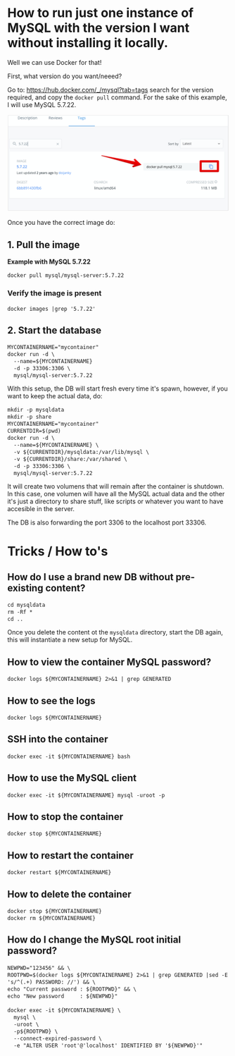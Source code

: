 # How to run just one instance of MySQL with the version I want without installing it locally.

Well we can use Docker for that!

First, what version do you want/neeed?

Go to: https://hub.docker.com/_/mysql?tab=tags search for the version required, and copy the ```docker pull``` command. For the sake of this example, I will use MySQL 5.7.22.

![Docker MySQL 5.7.22 Image Example](img/docker_tag_mysql.png "Docker MySQL 5.7.22 Image Example")

Once you have the correct image do:

## 1. Pull the image

**Example with MySQL 5.7.22**
```
docker pull mysql/mysql-server:5.7.22
```

### Verify the image is present
```
docker images |grep '5.7.22'
```

## 2. Start the database
```
MYCONTAINERNAME="mycontainer"
docker run -d \
  --name=${MYCONTAINERNAME} 
  -d -p 33306:3306 \
  mysql/mysql-server:5.7.22
```

With this setup, the DB will start fresh every time it's spawn, however, if you want to keep the actual data, do:

```
mkdir -p mysqldata
mkdir -p share
MYCONTAINERNAME="mycontainer"
CURRENTDIR=$(pwd)
docker run -d \
  --name=${MYCONTAINERNAME} \
  -v ${CURRENTDIR}/mysqldata:/var/lib/mysql \
  -v ${CURRENTDIR}/share:/var/shared \
  -d -p 33306:3306 \
  mysql/mysql-server:5.7.22
```

It will create two volumens that will remain after the container is shutdown. In this case, one volumen will have all the MySQL actual data and the other it's just a directory to share stuff, like scripts or whatever you want to have accesible in the server.

The DB is also forwarding the port 3306 to the localhost port 33306.

# Tricks / How to's

## How do I use a brand new DB without pre-existing content?
```
cd mysqldata
rm -Rf *
cd ..
```
Once you delete the content ot the ```mysqldata``` directory, start the DB again, this will instantiate a new setup for MySQL.

## How to view the container MySQL password?

```
docker logs ${MYCONTAINERNAME} 2>&1 | grep GENERATED
```

## How to see the logs

```
docker logs ${MYCONTAINERNAME}
```

## SSH into the container
```
docker exec -it ${MYCONTAINERNAME} bash 
```

## How to use the MySQL client

```
docker exec -it ${MYCONTAINERNAME} mysql -uroot -p
```

## How to stop the container
```
docker stop ${MYCONTAINERNAME}
```

## How to restart the container
```
docker restart ${MYCONTAINERNAME}
```

## How to delete the container
```
docker stop ${MYCONTAINERNAME}
docker rm ${MYCONTAINERNAME}
```

## How do I change the MySQL root initial password?

```
NEWPWD="123456" && \
ROOTPWD=$(docker logs ${MYCONTAINERNAME} 2>&1 | grep GENERATED |sed -E 's/^(.+) PASSWORD: //') && \
echo "Current password : ${ROOTPWD}" && \
echo "New password     : ${NEWPWD}"

docker exec -it ${MYCONTAINERNAME} \
  mysql \
  -uroot \
  -p${ROOTPWD} \
  --connect-expired-password \
  -e "ALTER USER 'root'@'localhost' IDENTIFIED BY '${NEWPWD}'"
```


